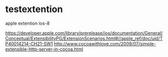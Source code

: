 # testextention
apple extention
ios-8

https://developer.apple.com/library/prerelease/ios/documentation/General/Conceptual/ExtensibilityPG/ExtensionScenarios.html#//apple_ref/doc/uid/TP40014214-CH21-SW1
http://www.cocoawithlove.com/2009/07/simple-extensible-http-server-in-cocoa.html

